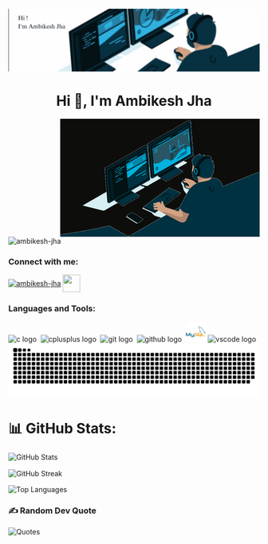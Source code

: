 ![loga](https://github.com/ambikesh-jha/ambikesh-jha/blob/main/IntroBanner%20(1).png)
<h1 align="center"><b>Hi 👋, I'm Ambikesh Jha</b></h1>

<img align="right" alt="coding"  width="400" hight ="400" src="https://raw.githubusercontent.com/Potential17/Potential17/master/user%20(2).gif"  />

<p align="left"> 
<img src="https://komarev.com/ghpvc/?username=ambikesh-jha&label=Profile%20views&color=0e75b6&style=flat" alt="ambikesh-jha" /> </p>

<h3 align="left">Connect with me:</h3>
<p align="left">
<a href="https://linkedin.com/in/ambikesh-jha" target="blank"><img align="center" src="https://raw.githubusercontent.com/rahuldkjain/github-profile-readme-generator/master/src/images/icons/Social/linked-in-alt.svg" alt="ambikesh-jha" height="30" width="40" /></a>
  <a href="mailto:jhaambikesh8@gmail.com" target="blank"><img align="center" src="https://cdn.iconscout.com/icon/free/png-256/free-gmail-7662227-6297163.png" height="35" width="35" /></a>
</p>

<h3 align="left">Languages and Tools:</h3>
<div align="left">
  <img src="https://cdn.jsdelivr.net/gh/devicons/devicon/icons/c/c-original.svg" height="40" alt="c logo"  />
  <img/>
  <img src="https://cdn.jsdelivr.net/gh/devicons/devicon/icons/cplusplus/cplusplus-original.svg" height="40" alt="cplusplus logo"  />
  <img/>
  <img src="https://cdn.jsdelivr.net/gh/devicons/devicon/icons/git/git-original.svg" height="40" alt="git logo"  />
  <img/>
  <img src="https://cdn.jsdelivr.net/gh/devicons/devicon/icons/github/github-original.svg" height="40" alt="github logo"  />
  <img />
  <img src="https://raw.githubusercontent.com/devicons/devicon/master/icons/mysql/mysql-original-wordmark.svg" alt="mysql" width="40" height="40"/><img />
  <img src="https://cdn.jsdelivr.net/gh/devicons/devicon/icons/vscode/vscode-original.svg" height="40" alt="vscode logo"  /> 
  <img />
</div>
<picture>
  <source
    media="(prefers-color-scheme: dark)"
    srcset="https://raw.githubusercontent.com/platane/snk/output/github-contribution-grid-snake-dark.svg"
  />
  <source
    media="(prefers-color-scheme: light)"
    srcset="https://raw.githubusercontent.com/platane/snk/output/github-contribution-grid-snake.svg"
  />
  <img
    alt="github contribution grid snake animation"
    src="https://raw.githubusercontent.com/platane/snk/output/github-contribution-grid-snake.svg"
  />
</picture>

# 📊 GitHub Stats:
<p><img align="center" alt="GitHub Stats" width="455" src="https://github-readme-stats.vercel.app/api?username=ambikesh-jha&theme=dark&hide_border=false&include_all_commits=true&count_private=true" /></p>
<p><img align="center" alt="GitHub Streak" width="455" src="https://github-readme-streak-stats.herokuapp.com/?user=ambikesh-jha&theme=dark&hide_border=false" /></p>
<p><img align="center" alt="Top Languages" width="455" src="https://github-readme-stats.vercel.app/api/top-langs/?username=ambikesh-jha&theme=dark&hide_border=false&include_all_commits=true&count_private=true&layout=compact" /></p>

### ✍️ Random Dev Quote
<p><img align="center" alt="Quotes" width="600" src="https://quotes-github-readme.vercel.app/api?type=horizontal&theme=dark&hide" /></p>








